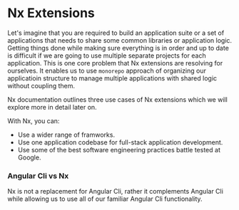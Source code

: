 # Nx Extensions   

Let's imagine that you are required to build an application suite or a set of applications that needs to share some common libraries or application logic. Getting things done while making sure everything is in order and up to date is difficult if we are going to use multiple separate projects for each application. This is one core problem that Nx extensions are resolving for ourselves. It enables us to use `monorepo` approach of organizing our applicatioin structure to manage multiple applications with shared logic without coupling them.    

Nx documentation outlines three use cases of Nx extensions which we will explore more in detail later on.    

With Nx, you can:    
-   Use a wider range of framworks.    
-   Use one application codebase for full-stack application development.    
-   Use some of the best software engineering practices battle tested at Google.   

### Angular Cli vs Nx   

Nx is not a replacement for Angular Cli, rather it complements Angular Cli while allowing us to use all of our familiar Angular Cli functionality.
